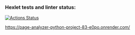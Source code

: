 ### Hexlet tests and linter status:
[![Actions Status](https://github.com/Vitaliy-Berezhnoy/python-project-83/actions/workflows/hexlet-check.yml/badge.svg)](https://github.com/Vitaliy-Berezhnoy/python-project-83/actions)

https://page-analyzer-python-project-83-e0po.onrender.com/